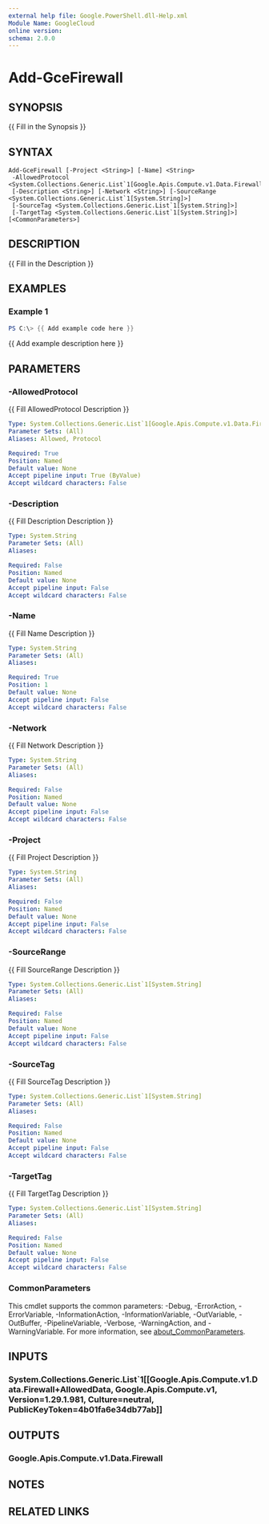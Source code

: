 ```yaml
---
external help file: Google.PowerShell.dll-Help.xml
Module Name: GoogleCloud
online version:
schema: 2.0.0
---
```


# Add-GceFirewall

## SYNOPSIS
{{ Fill in the Synopsis }}

## SYNTAX

```
Add-GceFirewall [-Project <String>] [-Name] <String>
 -AllowedProtocol <System.Collections.Generic.List`1[Google.Apis.Compute.v1.Data.Firewall+AllowedData]>
 [-Description <String>] [-Network <String>] [-SourceRange <System.Collections.Generic.List`1[System.String]>]
 [-SourceTag <System.Collections.Generic.List`1[System.String]>]
 [-TargetTag <System.Collections.Generic.List`1[System.String]>] [<CommonParameters>]
```

## DESCRIPTION
{{ Fill in the Description }}

## EXAMPLES

### Example 1
```powershell
PS C:\> {{ Add example code here }}
```

{{ Add example description here }}

## PARAMETERS

### -AllowedProtocol
{{ Fill AllowedProtocol Description }}

```yaml
Type: System.Collections.Generic.List`1[Google.Apis.Compute.v1.Data.Firewall+AllowedData]
Parameter Sets: (All)
Aliases: Allowed, Protocol

Required: True
Position: Named
Default value: None
Accept pipeline input: True (ByValue)
Accept wildcard characters: False
```

### -Description
{{ Fill Description Description }}

```yaml
Type: System.String
Parameter Sets: (All)
Aliases:

Required: False
Position: Named
Default value: None
Accept pipeline input: False
Accept wildcard characters: False
```

### -Name
{{ Fill Name Description }}

```yaml
Type: System.String
Parameter Sets: (All)
Aliases:

Required: True
Position: 1
Default value: None
Accept pipeline input: False
Accept wildcard characters: False
```

### -Network
{{ Fill Network Description }}

```yaml
Type: System.String
Parameter Sets: (All)
Aliases:

Required: False
Position: Named
Default value: None
Accept pipeline input: False
Accept wildcard characters: False
```

### -Project
{{ Fill Project Description }}

```yaml
Type: System.String
Parameter Sets: (All)
Aliases:

Required: False
Position: Named
Default value: None
Accept pipeline input: False
Accept wildcard characters: False
```

### -SourceRange
{{ Fill SourceRange Description }}

```yaml
Type: System.Collections.Generic.List`1[System.String]
Parameter Sets: (All)
Aliases:

Required: False
Position: Named
Default value: None
Accept pipeline input: False
Accept wildcard characters: False
```

### -SourceTag
{{ Fill SourceTag Description }}

```yaml
Type: System.Collections.Generic.List`1[System.String]
Parameter Sets: (All)
Aliases:

Required: False
Position: Named
Default value: None
Accept pipeline input: False
Accept wildcard characters: False
```

### -TargetTag
{{ Fill TargetTag Description }}

```yaml
Type: System.Collections.Generic.List`1[System.String]
Parameter Sets: (All)
Aliases:

Required: False
Position: Named
Default value: None
Accept pipeline input: False
Accept wildcard characters: False
```

### CommonParameters
This cmdlet supports the common parameters: -Debug, -ErrorAction, -ErrorVariable, -InformationAction, -InformationVariable, -OutVariable, -OutBuffer, -PipelineVariable, -Verbose, -WarningAction, and -WarningVariable. For more information, see [about_CommonParameters](http://go.microsoft.com/fwlink/?LinkID=113216).

## INPUTS

### System.Collections.Generic.List`1[[Google.Apis.Compute.v1.Data.Firewall+AllowedData, Google.Apis.Compute.v1, Version=1.29.1.981, Culture=neutral, PublicKeyToken=4b01fa6e34db77ab]]

## OUTPUTS

### Google.Apis.Compute.v1.Data.Firewall

## NOTES

## RELATED LINKS
